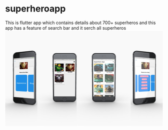 # superheroapp

This is flutter app which contains details about 700+ superheros and this app has a feature of search bar and it serch all superheros
![](/PicsArt_08-08-12.10.35.jpg)

